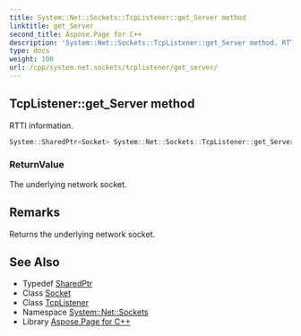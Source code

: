 ```yaml
---
title: System::Net::Sockets::TcpListener::get_Server method
linktitle: get_Server
second_title: Aspose.Page for C++
description: 'System::Net::Sockets::TcpListener::get_Server method. RTTI information in C++.'
type: docs
weight: 100
url: /cpp/system.net.sockets/tcplistener/get_server/
---
```

## TcpListener::get_Server method


RTTI information.

```cpp
System::SharedPtr<Socket> System::Net::Sockets::TcpListener::get_Server()
```


### ReturnValue

The underlying network socket.
## Remarks


Returns the underlying network socket. 
## See Also

* Typedef [SharedPtr](../../../system/sharedptr/)
* Class [Socket](../../socket/)
* Class [TcpListener](../)
* Namespace [System::Net::Sockets](../../)
* Library [Aspose.Page for C++](../../../)
